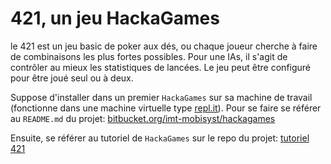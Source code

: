 # 421, un jeu HackaGames

le 421 est un jeu basic de poker aux dés, ou chaque joueur cherche à faire de combinaisons les plus fortes possibles. Pour une IAs, il s'agit de contrôler au mieux les statistiques de lancées. Le jeu peut être configuré pour être joué seul ou à deux.

Suppose d'installer dans un premier `HackaGames` sur sa machine de travail (fonctionne dans une machine virtuelle type [repl.it](https://replit.com/)). Pour se faire se référer au `README.md` du projet: [bitbucket.org/imt-mobisyst/hackagames](https://bitbucket.org/imt-mobisyst/hackagames)

Ensuite, se référer au tutoriel de `HackaGames` sur le repo du projet: [tutoriel 421](https://bitbucket.org/imt-mobisyst/hackagames/src/master/doc/tuto-game-421.md)
